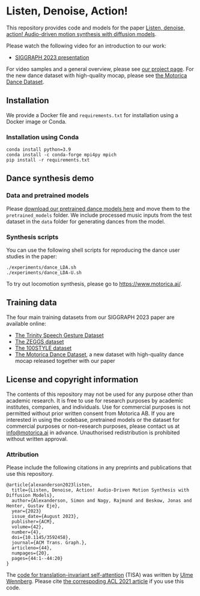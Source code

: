 # Listen, Denoise, Action!
This repository provides code and models for the paper [Listen, denoise, action! Audio-driven motion synthesis with diffusion models](https://arxiv.org/abs/2211.09707).

Please watch the following video for an introduction to our work:
* [SIGGRAPH 2023 presentation](https://youtu.be/Qfd2EpzWgok)

For video samples and a general overview, please see [our project page](https://www.speech.kth.se/research/listen-denoise-action/). For the new dance dataset with high-quality mocap, please see [the Motorica Dance Dataset](https://github.com/simonalexanderson/MotoricaDanceDataset/).

## Installation
We provide a Docker file and `requirements.txt` for installation using a Docker image or Conda.

### Installation using Conda
```
conda install python=3.9
conda install -c conda-forge mpi4py mpich
pip install -r requirements.txt
```

## Dance synthesis demo
### Data and pretrained models
Please [download our pretrained dance models here](https://zenodo.org/record/8156769) and move them to the `pretrained_models` folder.
We include processed music inputs from the test dataset in the `data` folder for generating dances from the model.

### Synthesis scripts
You can use the following shell scripts for reproducing the dance user studies in the paper:
```
./experiments/dance_LDA.sh
./experiments/dance_LDA-U.sh
```
To try out locomotion synthesis, please go to https://www.motorica.ai/.

## Training data
The four main training datasets from our SIGGRAPH 2023 paper are available online:
* [The Trinity Speech Gesture Dataset](https://trinityspeechgesture.scss.tcd.ie/)
* [The ZEGGS dataset](https://github.com/ubisoft/ubisoft-laforge-ZeroEGGS)
* [The 100STYLE dataset](https://www.ianxmason.com/100style/)
* [The Motorica Dance Dataset](https://github.com/simonalexanderson/MotoricaDanceDataset/), a new dataset with high-quality dance mocap released together with our paper

## License and copyright information
The contents of this repository may not be used for any purpose other than academic research. It is free to use for research purposes by academic institutes, companies, and individuals. Use for commercial purposes is not permitted without prior written consent from Motorica AB. If you are interested in using the codebase, pretrained models or the dataset for commercial purposes or non-research purposes, please contact us at info@motorica.ai in advance. Unauthorised redistribution is prohibited without written approval.

### Attribution
Please include the following citations in any preprints and publications that use this repository.
```
@article{alexanderson2023listen,
  title={Listen, Denoise, Action! Audio-Driven Motion Synthesis with Diffusion Models},
  author={Alexanderson, Simon and Nagy, Rajmund and Beskow, Jonas and Henter, Gustav Eje},
  year={2023}
  issue_date={August 2023},
  publisher={ACM},
  volume={42},
  number={4},
  doi={10.1145/3592458},
  journal={ACM Trans. Graph.},
  articleno={44},
  numpages={20},
  pages={44:1--44:20}
}
```
The [code for translation-invariant self-attention](https://github.com/ulmewennberg/tisa) (TISA) was written by [Ulme Wennberg](https://www.kth.se/profile/ulme). Please cite [the correspoding ACL 2021 article](https://aclanthology.org/2021.acl-short.18) if you use this code.
